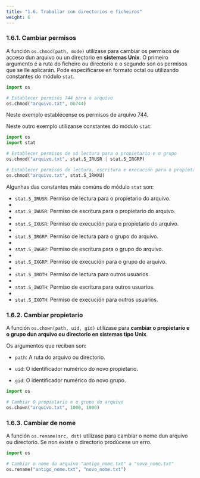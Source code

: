 ```yaml
---
title: "1.6. Traballar con directorios e ficheiros"
weight: 6
---
```


### 1.6.1. Cambiar permisos

A función `os.chmod(path, mode)` utilízase para cambiar os permisos de acceso dun arquivo ou un directorio en **sistemas Unix**. O primeiro argumento é a ruta do ficheiro ou directorio e o segundo son os permisos que se lle aplicarán. Pode especificarse en formato octal ou utilizando constantes do módulo `stat`.

```python
import os

# Establecer permisos 744 para o arquivo
os.chmod("arquivo.txt", 0o744)
```

Neste exemplo establécense os permisos de arquivo 744.

Neste outro exemplo utilízanse constantes do módulo `stat`: 

```python
import os
import stat

# Establecer permisos de só lectura para o propietario e o grupo
os.chmod("arquivo.txt", stat.S_IRUSR | stat.S_IRGRP)

# Establecer permisos de lectura, escritura e execución para o propietario
os.chmod("arquivo.txt", stat.S_IRWXU)
```

Algunhas das constantes máis comúns do módulo `stat` son:

- `stat.S_IRUSR`: Permiso de lectura para o propietario do arquivo.
- 
- `stat.S_IWUSR`: Permiso de escritura para o propietario do arquivo.
- 
- `stat.S_IXUSR`: Permiso de execución para o propietario do arquivo.
- 
- `stat.S_IRGRP`: Permiso de lectura para o grupo do arquivo.
- 
- `stat.S_IWGRP`: Permiso de escritura para o grupo do arquivo.
- 
- `stat.S_IXGRP`: Permiso de execución para o grupo do arquivo.
- 
- `stat.S_IROTH`: Permiso de lectura para outros usuarios.
- 
- `stat.S_IWOTH`: Permiso de escritura para outros usuarios.
- 
- `stat.S_IXOTH`: Permiso de execución para outros usuarios.

### 1.6.2. Cambiar propietario

A función `os.chown(path, uid, gid)` utilízase para **cambiar o propietario e o grupo dun arquivo ou directorio en sistemas tipo Unix**.

Os argumentos que reciben son:

- `path`: A ruta do arquivo ou directorio.

- `uid`: O identificador numérico do novo propietario.

- `gid`: O identificador numérico do novo grupo.


```python
import os

# Cambiar O propietario e o grupo do arquivo
os.chown("arquivo.txt", 1000, 1000)
```

### 1.6.3. Cambiar de nome

A función `os.rename(src, dst)` utilízase para cambiar o nome dun arquivo ou directorio. Se non existe o directorio prodúcese un erro.

```python
import os

# Cambiar o nome do arquivo "antigo_nome.txt" a "novo_nome.txt"
os.rename("antigo_nome.txt", "novo_nome.txt")
```



